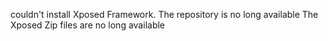 couldn't install Xposed Framework. 
The repository is no long available
The Xposed Zip files are no long available